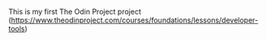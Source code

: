 This is my first The Odin Project project  (https://www.theodinproject.com/courses/foundations/lessons/developer-tools)